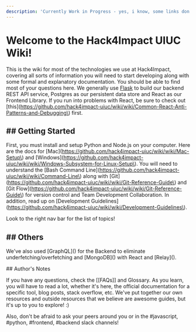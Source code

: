 ```yaml
---
description: 'Currently Work in Progress - yes, i know, some links don''t work'
---
```


# Welcome to the Hack4Impact UIUC Wiki!

This is the wiki for most of the technologies we use at Hack4Impact, covering all sorts of information you will need to start developing along with some formal and explanatory documentation. You should be able to find most of your questions here. We generally use [Flask](https://github.com/hack4impact-uiuc/wiki/wiki/Flask-Intro) to build our backend REST API service, Postgres as our persistent data store and React as our Frontend Library. If you run into problems with React, be sure to check out \[this\]\(https://github.com/hack4impact-uiuc/wiki/wiki/Common-React-Anti-Patterns-and-Debugging\) first.

## \#\# Getting Started 

First, you must install and setup Python and Node.js on your computer. Here are the docs for \[Mac\]\(https://github.com/hack4impact-uiuc/wiki/wiki/Mac-Setup\) and \[Windows\]\(https://github.com/hack4impact-uiuc/wiki/wiki/Windows-Subsystem-for-Linux-Setup\). You will need to understand the \[Bash Command Line\]\(https://github.com/hack4impact-uiuc/wiki/wiki/Command-Line\) along with \[Git\]\(https://github.com/hack4impact-uiuc/wiki/wiki/Git-Reference-Guide\) and \[Git Flow\]\(https://github.com/hack4impact-uiuc/wiki/wiki/Git-Reference-Guide\) for version control and Team Development Collaboration. In addition, read up on \[Development Guidelines\]\(https://github.com/hack4impact-uiuc/wiki/wiki/Development-Guidelines\). 

Look to the right nav bar for the list of topics!

## \#\# Others

We've also used \[GraphQL\]\(\) for the Backend to eliminate underfetching/overfetching and \[MongoDB\]\(\) with React and \[Relay\]\(\). 



\#\# Author's Notes

If you have any questions, check the \[\[FAQs\]\] and Glossary. As you learn, you will have to read a lot, whether it's here, the official documentation for a specific tool, blog posts, stack overflow, etc. We've put together our own resources and outside resources that we believe are awesome guides, but it's up to you to explore! :\)



Also, don't be afraid to ask your peers around you or in the \#javascript, \#python, \#frontend, \#backend slack channels! 











